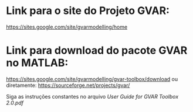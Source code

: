 # Link para o site do Projeto GVAR:
https://sites.google.com/site/gvarmodelling/home
# Link para download do pacote GVAR no MATLAB:
https://sites.google.com/site/gvarmodelling/gvar-toolbox/download
ou diretamente:
https://sourceforge.net/projects/gvar/

Siga as instruções constantes no arquivo *User Guide for GVAR Toolbox 2.0.pdf*